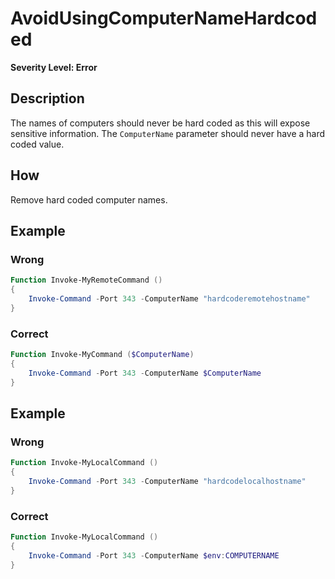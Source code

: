 # AvoidUsingComputerNameHardcoded

**Severity Level: Error**

## Description

The names of computers should never be hard coded as this will expose sensitive information. The
`ComputerName` parameter should never have a hard coded value.

## How

Remove hard coded computer names.

## Example

### Wrong

```powershell
Function Invoke-MyRemoteCommand ()
{
    Invoke-Command -Port 343 -ComputerName "hardcoderemotehostname"
}
```

### Correct

```powershell
Function Invoke-MyCommand ($ComputerName)
{
    Invoke-Command -Port 343 -ComputerName $ComputerName
}
```

## Example

### Wrong

```powershell
Function Invoke-MyLocalCommand ()
{
    Invoke-Command -Port 343 -ComputerName "hardcodelocalhostname"
}
```

### Correct

```powershell
Function Invoke-MyLocalCommand ()
{
    Invoke-Command -Port 343 -ComputerName $env:COMPUTERNAME
}
```
